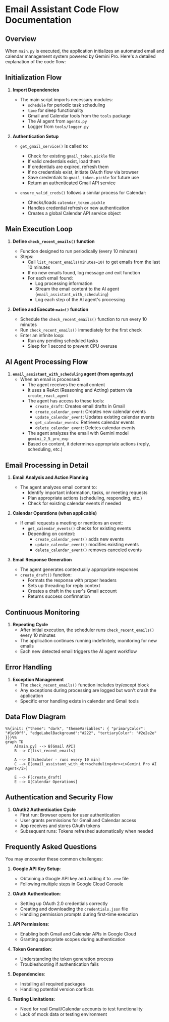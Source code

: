 # Email Assistant Code Flow Documentation

## Overview

When `main.py` is executed, the application initializes an automated email and calendar management system powered by Gemini Pro. Here's a detailed explanation of the code flow:

## Initialization Flow

1. **Import Dependencies**
   - The main script imports necessary modules:
     - `schedule` for periodic task scheduling
     - `time` for sleep functionality
     - Gmail and Calendar tools from the `tools` package
     - The AI agent from `agents.py`
     - Logger from `tools/logger.py`

2. **Authentication Setup**
   - `get_gmail_service()` is called to:
     - Check for existing `gmail_token.pickle` file
     - If valid credentials exist, load them
     - If credentials are expired, refresh them
     - If no credentials exist, initiate OAuth flow via browser
     - Save credentials to `gmail_token.pickle` for future use
     - Return an authenticated Gmail API service

   - `ensure_valid_creds()` follows a similar process for Calendar:
     - Checks/loads `calendar_token.pickle`
     - Handles credential refresh or new authentication
     - Creates a global Calendar API service object

## Main Execution Loop

1. **Define `check_recent_emails()` function**
   - Function designed to run periodically (every 10 minutes)
   - Steps:
     - Call `list_recent_emails(minutes=10)` to get emails from the last 10 minutes
     - If no new emails found, log message and exit function
     - For each email found:
       - Log processing information
       - Stream the email content to the AI agent (`email_assistant_with_scheduling`)
       - Log each step of the AI agent's processing

2. **Define and Execute `main()` function**
   - Schedule the `check_recent_emails()` function to run every 10 minutes
   - Run `check_recent_emails()` immediately for the first check
   - Enter an infinite loop:
     - Run any pending scheduled tasks
     - Sleep for 1 second to prevent CPU overuse

## AI Agent Processing Flow

1. **`email_assistant_with_scheduling` agent (from agents.py)**
   - When an email is processed:
     - The agent receives the email content
     - It uses a ReAct (Reasoning and Acting) pattern via `create_react_agent`
     - The agent has access to these tools:
       - `create_draft`: Creates email drafts in Gmail
       - `create_calendar_event`: Creates new calendar events
       - `update_calendar_event`: Updates existing calendar events
       - `get_calendar_events`: Retrieves calendar events
       - `delete_calendar_event`: Deletes calendar events
     - The agent analyzes the email with Gemini model `gemini_2_5_pro_exp`
     - Based on content, it determines appropriate actions (reply, scheduling, etc.)

## Email Processing in Detail

1. **Email Analysis and Action Planning**
   - The agent analyzes email content to:
     - Identify important information, tasks, or meeting requests
     - Plan appropriate actions (scheduling, responding, etc.)
     - Check for existing calendar events if needed

2. **Calendar Operations (when applicable)**
   - If email requests a meeting or mentions an event:
     - `get_calendar_events()` checks for existing events
     - Depending on context:
       - `create_calendar_event()` adds new events
       - `update_calendar_event()` modifies existing events
       - `delete_calendar_event()` removes canceled events

3. **Email Response Generation**
   - The agent generates contextually appropriate responses
   - `create_draft()` function:
     - Formats the response with proper headers
     - Sets up threading for reply context
     - Creates a draft in the user's Gmail account
     - Returns success confirmation

## Continuous Monitoring

1. **Repeating Cycle**
   - After initial execution, the scheduler runs `check_recent_emails()` every 10 minutes
   - The application continues running indefinitely, monitoring for new emails
   - Each new detected email triggers the AI agent workflow

## Error Handling

1. **Exception Management**
    - The `check_recent_emails()` function includes try/except block
    - Any exceptions during processing are logged but won't crash the application
    - Specific error handling exists in calendar and Gmail tools

## Data Flow Diagram

```mermaid
%%{init: {"theme": "dark", "themeVariables": { "primaryColor": "#1e90ff", "edgeLabelBackground":"#222", "tertiaryColor": "#2e2e2e" }}}%%
graph TD
    A[main.py] --> B[Gmail API]
    B --> C[list_recent_emails]
    
    A --> D[Scheduler - runs every 10 min]
    C --> E[email_assistant_with_<br>scheduling<br><i>Gemini Pro AI Agent</i>]

    E --> F[create_draft]
    E --> G[Calendar Operations]
```

## Authentication and Security Flow

1. **OAuth2 Authentication Cycle**
    - First run: Browser opens for user authentication
    - User grants permissions for Gmail and Calendar access
    - App receives and stores OAuth tokens
    - Subsequent runs: Tokens refreshed automatically when needed

## Frequently Asked Questions

You may encounter these common challenges:

1. **Google API Key Setup**:
   - Obtaining a Google API key and adding it to `.env` file
   - Following multiple steps in Google Cloud Console

2. **OAuth Authentication**:
   - Setting up OAuth 2.0 credentials correctly
   - Creating and downloading the `credentials.json` file
   - Handling permission prompts during first-time execution

3. **API Permissions**:
   - Enabling both Gmail and Calendar APIs in Google Cloud
   - Granting appropriate scopes during authentication

4. **Token Generation**:
   - Understanding the token generation process
   - Troubleshooting if authentication fails

5. **Dependencies**:
   - Installing all required packages
   - Handling potential version conflicts

6. **Testing Limitations**:
   - Need for real Gmail/Calendar accounts to test functionality
   - Lack of mock data or testing environment
